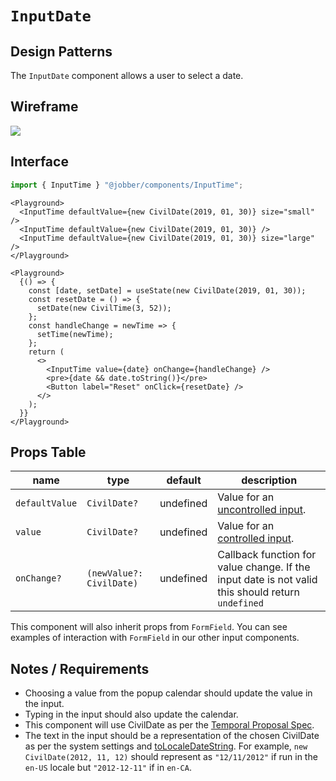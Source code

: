# `InputDate`

## Design Patterns

The `InputDate` component allows a user to select a date.

## Wireframe

![](https://d.pr/i/Eiq4KZ.png)

## Interface

```ts
import { InputTime } "@jobber/components/InputTime";
```

```tsx
<Playground>
  <InputTime defaultValue={new CivilDate(2019, 01, 30)} size="small" />
  <InputTime defaultValue={new CivilDate(2019, 01, 30)} />
  <InputTime defaultValue={new CivilDate(2019, 01, 30)} size="large" />
</Playground>
```

```tsx
<Playground>
  {() => {
    const [date, setDate] = useState(new CivilDate(2019, 01, 30));
    const resetDate = () => {
      setDate(new CivilTime(3, 52));
    };
    const handleChange = newTime => {
      setTime(newTime);
    };
    return (
      <>
        <InputTime value={date} onChange={handleChange} />
        <pre>{date && date.toString()}</pre>
        <Button label="Reset" onClick={resetDate} />
      </>
    );
  }}
</Playground>
```

## Props Table

| name           | type                     | default   | description                                                                                       |
| -------------- | ------------------------ | --------- | ------------------------------------------------------------------------------------------------- |
| `defaultValue` | `CivilDate?`             | undefined | Value for an [uncontrolled input](https://reactjs.org/docs/uncontrolled-components.html).         |
| `value`        | `CivilDate?`             | undefined | Value for an [controlled input](https://reactjs.org/docs/forms.html#controlled-components).       |
| `onChange?`    | `(newValue?: CivilDate)` | undefined | Callback function for value change. If the input date is not valid this should return `undefined` |

This component will also inherit props from `FormField`. You can see examples of
interaction with `FormField` in our other input components.

## Notes / Requirements

- Choosing a value from the popup calendar should update the value in the input.
- Typing in the input should also update the calendar.
- This component will use CivilDate as per the
  [Temporal Proposal Spec](https://github.com/tc39/proposal-temporal/blob/master/objects.md#civildate-).
- The text in the input should be a representation of the chosen CivilDate as
  per the system settings and
  [toLocaleDateString](https://developer.mozilla.org/en-US/docs/Web/JavaScript/Reference/Global_Objects/Date/toLocaleDateString).
  For example, `new CivilDate(2012, 11, 12)` should represent as `"12/11/2012"`
  if run in the `en-US` locale but `"2012-12-11"` if in `en-CA`.

